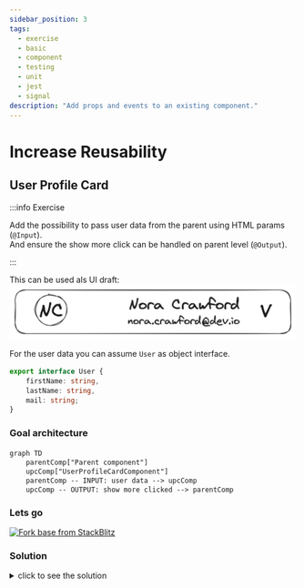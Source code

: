 ```yaml
---
sidebar_position: 3
tags:
  - exercise
  - basic
  - component
  - testing
  - unit
  - jest
  - signal
description: "Add props and events to an existing component."
---
```


# Increase Reusability

## User Profile Card

:::info Exercise

Add the possibility to pass user data from the parent using HTML params (`@Input`).  
And ensure the show more click can be handled on parent level (`@Output`).

:::

This can be used als UI draft:
![User Profile Card Draft](/img/docs/task_create_component_draft.png)

For the user data you can assume `User` as object interface.

```typescript title="user.model.ts"
export interface User {
    firstName: string,
    lastName: string,
    mail: string;
}
```

### Goal architecture

```mermaid
graph TD
    parentComp["Parent component"]
    upcComp["UserProfileCardComponent"]
    parentComp -- INPUT: user data --> upcComp
    upcComp -- OUTPUT: show more clicked --> parentComp
```

### Lets go

[![Fork base from StackBlitz](https://developer.stackblitz.com/img/open_in_stackblitz.svg)](https://stackblitz.com/edit/ex-base-testing-component?file=src%2Fapp%2Fuser-profile-card%2Fuser-profile-card.component.ts)

### Solution

<details>
  <summary>click to see the solution</summary>
  <div>

[![Open in StackBlitz](https://developer.stackblitz.com/img/open_in_stackblitz.svg)](https://stackblitz.com/edit/ex-base-reusable-component?file=src%2Fapp%2Fuser-profile-card%2Fuser-profile-card.component.spec.ts,src%2Fapp%2Fuser-profile-card%2Fuser-profile-card.component.ts)

```typescript title="user-profile-card.component.ts"
import {User} from '@shared/models'
import {Component, EventEmitter, Input, Output, Signal, computed, signal} from '@angular/core';
import {CommonModule} from '@angular/common';

@Component({
    selector: 'app-user-profile-card',
    standalone: true,
    imports: [CommonModule],
    templateUrl: './user-profile-card.component.html',
    styleUrls: ['./user-profile-card.component.scss'],
})
export class UserProfileCardComponent {
    /**
     * HINT: This way to input will be changed on angular 17, when we can use signal components.
     * @required
     */
    @Input({alias: 'user', required: true, transform: (user: User) => signal<User>(user)})
    user!: Signal<User>;

    /**
     * Emitts when the button was clicked.
     */
    @Output() readonly showMoreClicked = new EventEmitter<void>();

    /**
     * @returns text containing the first letter of the {@link User.firstName} and first letter of the {@link User.lastName}.
     *
     * example:
     *
     * firstName: 'Nora'; lastName: 'Crawford' ==> "NC"
     */
    readonly userInitials = computed(() =>
        this.user
            ? `${this.user().firstName.trimStart().slice(0, 1).toUpperCase()}${this.user().lastName.trimStart().slice(0, 1)}`
            : ''
    );

    /**
     * @returns text containing "{@link User.firstName} _space_ {@link User.lastName}"
     */
    readonly fullName = computed(() => (this.user ? `${this.user().firstName} ${this.user().lastName}` : '—'));

    /**
     * triggers emit
     */
    onShowDropdownClicked() {
        this.showMoreClicked.emit();
    }
}

```

```typescript title="user-profile-card.component.spec.ts"
import {User, UserProfileCardComponent} from './user-profile-card.component';
import {MockBuilder, MockRender, MockedComponentFixture, ngMocks} from 'ng-mocks';
import {firstValueFrom} from 'rxjs';

describe('UserProfileCardComponent', () => {
    let component: UserProfileCardComponent;
    let fixture: MockedComponentFixture<UserProfileCardComponent>;

    beforeEach(() => MockBuilder(UserProfileCardComponent));

    it('should create', () => {
        fixture = MockRender(UserProfileCardComponent, {user: mockUserA} as any);
        component = fixture.point.componentInstance;
        fixture.detectChanges();
        expect(component).toBeTruthy();
    });

    describe('public data', () => {
        beforeEach(() => {
            fixture = MockRender(UserProfileCardComponent, {user: mockUserA} as any);
            component = fixture.point.componentInstance;
            fixture.detectChanges();
        });

        describe('user', () => {
            it('should provide the correct user', () => {
                expect(component.user()).toStrictEqual(mockUserA);
            });

            it('should provide correct initials', () => {
                expect(component.userInitials()).toEqual('NC');
            });

            it('should provide correct full name', () => {
                expect(component.fullName()).toEqual('Nora Crawford');
            });
        });
    });

    describe('ui tests', () => {
        it('should match snapshot', () => {
            fixture = MockRender(UserProfileCardComponent, {user: mockUserB} as any);
            fixture.detectChanges();
            expect(fixture.point.nativeElement).toMatchSnapshot();
        });

        it('should show initials within `.upc__avatar`', () => {
            fixture = MockRender(UserProfileCardComponent, {user: mockUserC} as any);
            fixture.detectChanges();

            const avatarComponent = ngMocks.find('.upc__avatar');
            expect(avatarComponent.nativeElement.textContent).toContain('LY');
        });

        describe('show more', () => {
            let onShowMoreClickSpy: jest.SpyInstance;

            beforeEach(() => {
                fixture = MockRender(UserProfileCardComponent, {user: mockUserD} as any);
                component = fixture.point.componentInstance;
                fixture.detectChanges();

                // Arrange
                onShowMoreClickSpy = jest.spyOn(component, 'onShowDropdownClicked');
            });

            it('should trigger click handler on click event', () => {
                const showMoreBtn = ngMocks.find('button.upc__show-dropdown');
                // Act
                ngMocks.click(showMoreBtn);
                // Assert
                expect(onShowMoreClickSpy).toHaveBeenCalledTimes(1);
            });

            it('should trigger output event on click show more', async () => {
                const asyncOutput = firstValueFrom(component.showMoreClicked.asObservable());
                const showMoreBtn = ngMocks.find('button.upc__show-dropdown');
                // Act
                ngMocks.click(showMoreBtn);
                // Assert
                const event = await asyncOutput;
                expect(event).toBe(void 0);
            });
        });
    });
});

const mockUserA: User = {firstName: 'Nora', lastName: 'Crawford', mail: 'nora.crawford@dev.io'};
const mockUserB: User = {firstName: 'Erin', lastName: 'Phillips', mail: 'erin.phillips@devs.google.de'};
const mockUserC: User = {firstName: 'Larissa', lastName: 'Young', mail: 'young.larissa@stanford.edu'};
const mockUserD: User = {firstName: 'Frank', lastName: 'Roberson', mail: 'franky-rob@dude.cool'};
```

  </div>
</details>
